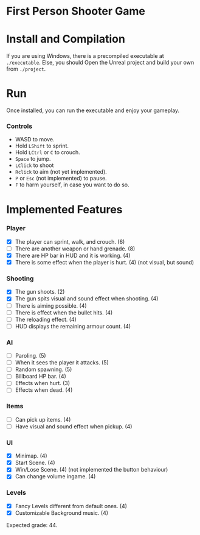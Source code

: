 # First Person Shooter Game

# Install and Compilation

If you are using Windows, there is a precompiled executable at `./executable`.
Else, you should Open the Unreal project and build your own from `./project`.

# Run

Once installed, you can run the executable and enjoy your gameplay.

### Controls
- WASD to move.
- Hold `LShift` to sprint.
- Hold `LCtrl` or `C` to crouch.
- `Space` to jump.
- `LClick` to shoot
- `Rclick` to aim (not yet implemented).
- `P` or `Esc` (not implemented) to pause.
- `F` to harm yourself, in case you want to do so.

# Implemented Features

### Player
- [x] The player can sprint, walk, and crouch. (6)
- [ ] There are another weapon or hand grenade. (8)
- [x] There are HP bar in HUD and it is working. (4)
- [x] There is some effect when the player is hurt. (4) (not visual, but sound)

### Shooting
- [x] The gun shoots. (2)
- [x] The gun spits visual and sound effect when shooting. (4)
- [ ] There is aiming possible. (4)
- [ ] There is effect when the bullet hits. (4)
- [ ] The reloading effect. (4)
- [ ] HUD displays the remaining armour count. (4)

### AI
- [ ] Paroling. (5)
- [ ] When it sees the player it attacks. (5)
- [ ] Random spawning. (5)
- [ ] Billboard HP bar. (4)
- [ ] Effects when hurt. (3)
- [ ] Effects when dead. (4)

### Items
- [ ] Can pick up items. (4)
- [ ] Have visual and sound effect when pickup. (4)

### UI
- [x] Minimap. (4)
- [x] Start Scene. (4)
- [x] Win/Lose Scene. (4) (not implemented the button behaviour)
- [x] Can change volume ingame. (4) 

### Levels
- [x] Fancy Levels different from default ones. (4)
- [x] Customizable Background music. (4) 

Expected grade: 44.
